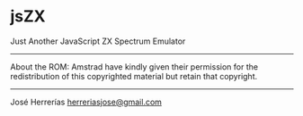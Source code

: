 # jsZX
Just Another JavaScript ZX Spectrum Emulator

--------------------------------------------

About the ROM: Amstrad have kindly given their permission for the redistribution of this copyrighted material but retain that copyright.

--------------------------------------------

José Herrerías
herreriasjose@gmail.com
